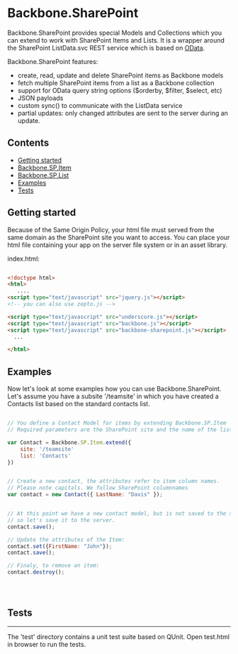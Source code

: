 ﻿Backbone.SharePoint
===================

Backbone.SharePoint provides special Models and Collections which you can extend to work with SharePoint Items and Lists.
It is a wrapper around the SharePoint ListData.svc REST service which is based on [OData](http://www.odata.org). 


Backbone.SharePoint features:

* create, read, update and delete SharePoint items as Backbone models
* fetch multiple SharePoint items from a list as a Backbone collection
* support for OData query string options ($orderby, $filter, $select, etc)
* JSON payloads
* custom sync() to communicate with the ListData service
* partial updates: only changed attributes are sent to the server during an update.



Contents
--------
* [Getting started](#installation)
* [Backbone.SP.Item](#Item)
* [Backbone.SP.List](#List)
* [Examples](#examples)
* [Tests](#tests)

Getting started
---------------
Because of the Same Origin Policy, your html file must served from the same domain as the SharePoint site you want to access. 
You can place your html file containing your app on the server file system or in an asset library.  


index.html:
 
```html

<!doctype html>
<html>
   ....
<script type="text/javascript" src="jquery.js"></script> 
<!-- you can also use zepto.js -->

<script type="text/javascript" src="underscore.js"></script>
<script type="text/javascript" src="backbone.js"></script>
<script type="text/javascript" src="backbone-sharepoint.js"></script>
  ...

</html>

```

## <a name="examples"/>Examples

Now let's look at some examples how you can use Backbone.SharePoint. Let's assume you have a subsite '/teamsite' in which you have 
created a Contacts list based on the standard contacts list. 

```js

// You define a Contact Model for items by extending Backbone.SP.Item
// Required parameters are the SharePoint site and the name of the list

var Contact = Backbone.SP.Item.extend({
	site: '/teamsite'
	list: 'Contacts'
})


// Create a new contact, the attributes refer to item column names.
// Please note capitals. We follow SharePoint columnnames
var contact = new Contact({ LastName: "Davis" });


// At this point we have a new contact model, but is not saved to the server, 
// so let's save it to the server.
contact.save();

// Update the attributes of the Item:
contact.set({FirstName: "John"});
contact.save(); 

// Finaly, to remove an item:
contact.destroy();





```

## <a name="tests"/>Tests
-----
The 'test' directory contains a unit test suite based on QUnit. Open test.html in browser to run the tests.